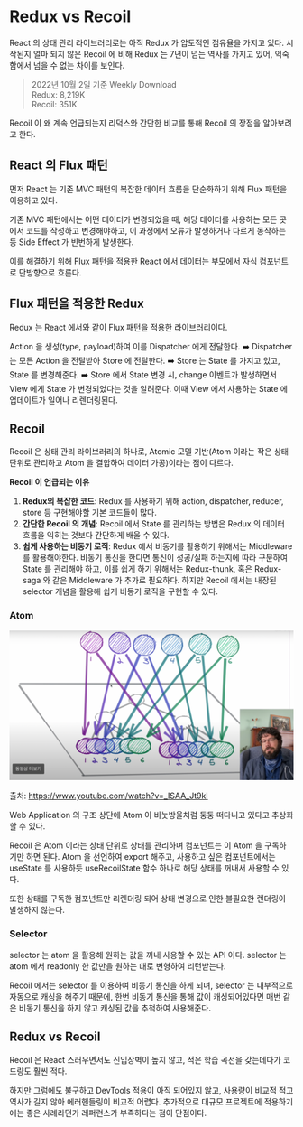 # Redux vs Recoil

React 의 상태 관리 라이브러리로는 아직 Redux 가 압도적인 점유율을 가지고 있다. 시작된지 얼마 되지 않은 Recoil 에 비해 Redux 는 7년이 넘는 역사를 가지고 있어, 익숙함에서 넘을 수 없는 차이를 보인다.

> 2022년 10월 2일 기준 Weekly Download<br/>
> Redux: 8,219K<br/>
> Recoil: 351K

Recoil 이 왜 계속 언급되는지 리덕스와 간단한 비교를 통해 Recoil 의 장점을 알아보려고 한다.

## React 의 Flux 패턴

먼저 React 는 기존 MVC 패턴의 복잡한 데이터 흐름을 단순화하기 위해 Flux 패턴을 이용하고 있다.

기존 MVC 패턴에서는 어떤 데이터가 변경되었을 때, 해당 데이터를 사용하는 모든 곳에서 코드를 작성하고 변경해야하고, 이 과정에서 오류가 발생하거나 다르게 동작하는 등 Side Effect 가 빈번하게 발생한다.

이를 해결하기 위해 Flux 패턴을 적용한 React 에서 데이터는 부모에서 자식 컴포넌트로 단방향으로 흐른다.

## Flux 패턴을 적용한 Redux

Redux 는 React 에서와 같이 Flux 패턴을 적용한 라이브러리이다.

Action 을 생성(type, payload)하여 이를 Dispatcher 에게 전달한다. :arrow_right: Dispatcher 는 모든 Action 을 전달받아 Store 에 전달한다. :arrow_right: Store 는 State 를 가지고 있고, State 를 변경해준다. :arrow_right: Store 에서 State 변경 시, change 이벤트가 발생하면서 View 에게 State 가 변경되었다는 것을 알려준다. 이때 View 에서 사용하는 State 에 업데이트가 일어나 리렌더링된다.

## Recoil

Recoil 은 상태 관리 라이브러리의 하나로, Atomic 모델 기반(Atom 이라는 작은 상태 단위로 관리하고 Atom 을 결합하여 데이터 가공)이라는 점이 다르다.

**Recoil 이 언급되는 이유**

1. **Redux의 복잡한 코드**: Redux 를 사용하기 위해 action, dispatcher, reducer, store 등 구현해야할 기본 코드들이 많다.
2. **간단한 Recoil 의 개념**: Recoil 에서 State 를 관리하는 방법은 Redux 의 데이터 흐름을 익히는 것보다 간단하게 배울 수 있다.
3. **쉽게 사용하는 비동기 로직**: Redux 에서 비동기를 활용하기 위해서는 Middleware 를 활용해야한다. 비동기 통신을 한다면 통신이 성공/실패 하는지에 따라 구분하여 State 를 관리해야 하고, 이를 쉽게 하기 위해서는 Redux-thunk, 혹은 Redux-saga 와 같은 Middleware 가 추가로 필요하다. 하지만 Recoil 에서는 내장된 selector 개념을 활용해 쉽게 비동기 로직을 구현할 수 있다.

### Atom

![recoil-concept](./img/2-1.recoil.png)

출처: https://www.youtube.com/watch?v=_ISAA_Jt9kI

Web Application 의 구조 상단에 Atom 이 비눗방울처럼 둥둥 떠다니고 있다고 추상화 할 수 있다.

Recoil 은 Atom 이라는 상태 단위로 상태를 관리하며 컴포넌트는 이 Atom 을 구독하기만 하면 된다. Atom 을 선언하여 export 해주고, 사용하고 싶은 컴포넌트에서는 useState 를 사용하듯 useRecoilState 함수 하나로 해당 상태를 꺼내서 사용할 수 있다.

또한 상태를 구독한 컴포넌트만 리렌더링 되어 상태 변경으로 인한 불필요한 렌더링이 발생하지 않는다.

### Selector

selector 는 atom 을 활용해 원하는 값을 꺼내 사용할 수 있는 API 이다. selector 는 atom 에서 readonly 한 값만을 원하는 대로 변형하여 리턴받는다.

Recoil 에서는 selector 를 이용하여 비동기 통신을 하게 되며, selector 는 내부적으로 자동으로 캐싱을 해주기 때문에, 한번 비동기 통신을 통해 값이 캐싱되어있다면 매번 같은 비동기 통신을 하지 않고 캐싱된 값을 추척하여 사용해준다.

## Redux vs Recoil

Recoil 은 React 스러우면서도 진입장벽이 높지 않고, 적은 학습 곡선을 갖는데다가 코드량도 훨씬 적다.

하지만 그럼에도 불구하고 DevTools 적용이 아직 되어있지 않고, 사용량이 비교적 적고 역사가 길지 않아 에러핸들링이 비교적 어렵다. 추가적으로 대규모 프로젝트에 적용하기에는 좋은 사례라던가 레퍼런스가 부족하다는 점이 단점이다.